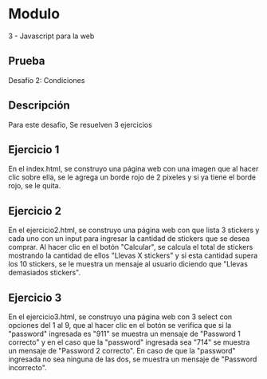 # Modulo

3 - Javascript para la web

## Prueba

Desafío 2: Condiciones

## Descripción

Para este desafío, Se resuelven 3 ejercicios

## Ejercicio 1

En el index.html, se construyo una página web con una imagen que al hacer clic sobre ella, se le agrega un borde rojo de 2 pixeles y si ya tiene el borde rojo, se le quita.

## Ejercicio 2

En el ejercicio2.html, se construyo una página web con que lista 3 stickers y cada uno con un input para ingresar la cantidad de stickers que se desea comprar. Al hacer clic en el botón "Calcular", se calcula el total de stickers mostrando la cantidad de ellos "Llevas X stickers" y si esta cantidad supera los 10 stickers, se le muestra un mensaje al usuario diciendo que "Llevas demasiados stickers".

## Ejercicio 3

En el ejercicio3.html, se construyo una página web con 3 select con opciones del 1 al 9, que al hacer clic en el botón se verifica que si la "password" ingresada es "911" se muestra un mensaje de "Password 1  correcto" y en el caso que la "password" ingresada sea "714" se muestra un mensaje de "Password 2 correcto". En caso de que la "password" ingresada no sea ninguna de las dos, se muestra un mensaje de "Password incorrecto".